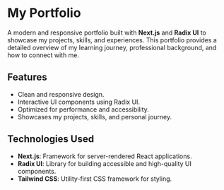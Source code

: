 # My Portfolio

A modern and responsive portfolio built with **Next.js** and **Radix UI** to showcase my projects, skills, and experiences. This portfolio provides a detailed overview of my learning journey, professional background, and how to connect with me.

## Features
- Clean and responsive design.
- Interactive UI components using Radix UI.
- Optimized for performance and accessibility.
- Showcases my projects, skills, and personal journey.

## Technologies Used
- **Next.js**: Framework for server-rendered React applications.
- **Radix UI**: Library for building accessible and high-quality UI components.
- **Tailwind CSS**: Utility-first CSS framework for styling.
